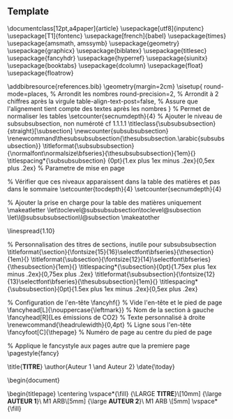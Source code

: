 ## Template 

\documentclass[12pt,a4paper]{article}
\usepackage[utf8]{inputenc}
\usepackage[T1]{fontenc}
\usepackage[french]{babel}
\usepackage{times}
\usepackage{amsmath, amssymb}
\usepackage{geometry}
\usepackage{graphicx}
\usepackage{biblatex} 
\usepackage{titlesec}
\usepackage{fancyhdr}
\usepackage{hyperref}
\usepackage{siunitx}
\usepackage{booktabs}
\usepackage{dcolumn}
\usepackage{float}
\usepackage{floatrow}

\addbibresource{references.bib}
\geometry{margin=2cm}
\sisetup{
  round-mode=places, % Arrondit les nombres
  round-precision=2, % Arrondit à 2 chiffres après la virgule
  table-align-text-post=false, % Assure que l'alignement tient compte des textes après les nombres
} % Permet de normaliser les tables
\setcounter{secnumdepth}{4}
% Ajouter le niveau de subsubsubsection, non numéroté cf 1.1.1.1
\titleclass{\subsubsubsection}{straight}[\subsection]
\newcounter{subsubsubsection}
\renewcommand\thesubsubsubsection{\thesubsubsection.\arabic{subsubsubsection}}
\titleformat{\subsubsubsection}
{\normalfont\normalsize\bfseries}{\thesubsubsubsection}{1em}{}
\titlespacing*{\subsubsubsection}
{0pt}{1.ex plus 1ex minus .2ex}{0,5ex plus .2ex} % Parametre de mise en page 

% Vérifier que ces niveaux apparaissent dans la table des matières et pas dans le sommaire
\setcounter{tocdepth}{4}
\setcounter{secnumdepth}{4}

% Ajouter la prise en charge pour la table des matières uniquement 
\makeatletter
\let\toclevel@subsubsubsection\toclevel@subsection
\let\l@subsubsubsection\l@subsection
\makeatother


\linespread{1.10}

% Personnalisation des titres de sections, inutile pour subsubsubsection 
\titleformat{\section}{\fontsize{15}{16}\selectfont\bfseries}{\thesection}{1em}{}
\titleformat{\subsection}{\fontsize{12}{14}\selectfont\bfseries}{\thesubsection}{1em}{}
\titlespacing*{\subsection}{0pt}{1.75ex plus 1ex minus .2ex}{0,75ex plus .2ex}
\titleformat{\subsubsection}{\fontsize{12}{13}\selectfont\bfseries}{\thesubsubsection}{1em}{}
\titlespacing*{\subsubsection}{0pt}{1.5ex plus 1ex minus .2ex}{0,5ex plus .2ex} 

% Configuration de l'en-tête
\fancyhf{} % Vide l'en-tête et le pied de page
\fancyhead[L]{\nouppercase{\leftmark}} % Nom de la section à gauche
\fancyhead[R]{Les émissions de CO2} % Texte personnalisé à droite
\renewcommand{\headrulewidth}{0,4pt} % Ligne sous l'en-tête
\fancyfoot[C]{\thepage} % Numéro de page au centre du pied de page

% Applique le fancystyle aux pages autre que la premiere page
\pagestyle{fancy} 

\title{**TITRE**}
\author{Auteur 1 \and Auteur 2}
\date{\today}

\begin{document}

\begin{titlepage}
\centering
\vspace*{\fill}
{\LARGE **TITRE**}\\[10mm]
{\large **AUTEUR 1**}\\
M1 ARB\\[5mm]
{\large **AUTEUR 2**}\\
M1 ARB \\[5mm]
\vspace*{\fill}



